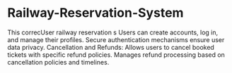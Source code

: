 # Railway-Reservation-System
This correcUser railway reservation s  Users can create accounts, log in, and manage their profiles. Secure authentication mechanisms ensure user data privacy.  Cancellation and Refunds:  Allows users to cancel booked tickets with specific refund policies. Manages refund processing based on cancellation policies and timelines.
